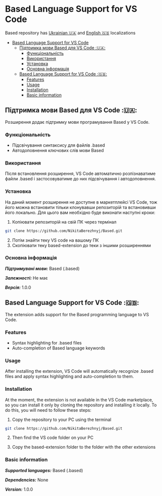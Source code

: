 # Based Language Support for VS Code

Based repository has [Ukrainian :ukraine:](#підтримка-мови-based-для-vs-code-ukraine) and [English :uk:](#based-language-support-for-vs-code-uk) localizations

- [Based Language Support for VS Code](#based-language-support-for-vs-code)
  - [Підтримка мови Based для VS Code ::ukraine::](#підтримка-мови-based-для-vs-code-ukraine)
    - [Функціональність](#функціональність)
    - [Використання](#використання)
    - [Установка](#установка)
    - [Основна інформація](#основна-інформація)
  - [Based Language Support for VS Code ::uk::](#based-language-support-for-vs-code-uk)
    - [Features](#features)
    - [Usage](#usage)
    - [Installation](#installation)
    - [Basic information](#basic-information)

## Підтримка мови Based для VS Code ::ukraine::

Розширення додає підтримку мови програмування Based у VS Code.

### Функціональність

- Підсвічування синтаксису для файлів .based
- Автодоповнення ключових слів мови Based

### Використання

Після встановлення розширення, VS Code автоматично розпізнаватиме файли .based і застосовуватиме до них підсвічування і автодоповнення.

### Установка

На даний момент розширення не доступне в маркетплейсі VS Code, тож його можна встановити тільки клонувавши репозиторій та встановивши його локально. Для цього вам необхідно буде виконати наступні кроки:

1. Копіювати репозиторій на свій ПК через термінал

```bash
git clone https://github.com/NikitaBerezhnyj/Based.git
```

2. Потім знайти теку VS code на вашому ПК
3. Скопіювати теку based-extension до теки з іншими розширеннями

### Основна інформація

**_Підтримувані мови:_** Based (.based)

**_Залежності:_** Не має

**_Версія:_** 1.0.0

## Based Language Support for VS Code ::uk::

The extension adds support for the Based programming language to VS Code.

### Features

- Syntax highlighting for .based files
- Auto-completion of Based language keywords

### Usage

After installing the extension, VS Code will automatically recognize .based files and apply syntax highlighting and auto-completion to them.

### Installation

At the moment, the extension is not available in the VS Code marketplace, so you can install it only by cloning the repository and installing it locally. To do this, you will need to follow these steps:

1. Copy the repository to your PC using the terminal

```bash
git clone https://github.com/NikitaBerezhnyj/Based.git
```

2. Then find the VS code folder on your PC

3. Copy the based-extension folder to the folder with the other extensions

### Basic information

**_Supported languages:_** Based (.based)

**_Dependencies:_** None

**_Version:_** 1.0.0
